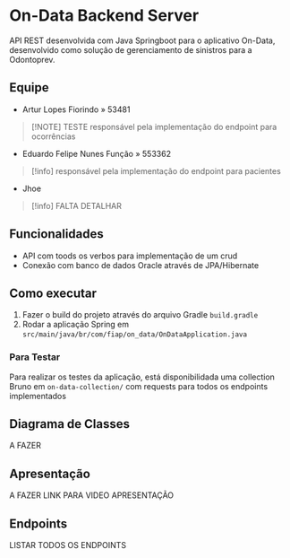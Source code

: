 # On-Data Backend Server
API REST desenvolvida com Java Springboot para o aplicativo On-Data, desenvolvido como solução de gerenciamento de sinistros para a Odontoprev.

## Equipe
- Artur Lopes Fiorindo » 53481
> [!NOTE] TESTE
> responsável pela implementação do endpoint para ocorrências

- Eduardo Felipe Nunes Função » 553362 
> [!info]
> responsável pela implementação do endpoint para pacientes

- Jhoe
> [!info]
> FALTA DETALHAR
 
## Funcionalidades
- API com toods os verbos para implementação de um crud
- Conexão com banco de dados Oracle através de JPA/Hibernate

## Como executar
1. Fazer o build do projeto através do arquivo Gradle `build.gradle`
2. Rodar a aplicação Spring em `src/main/java/br/com/fiap/on_data/OnDataApplication.java` 

### Para Testar
Para realizar os testes da aplicação, está disponibilidada uma collection Bruno em `on-data-collection/` com requests para todos os endpoints implementados

## Diagrama de Classes
A FAZER

## Apresentação
A FAZER LINK PARA VIDEO APRESENTAÇÃO

## Endpoints
LISTAR TODOS OS ENDPOINTS